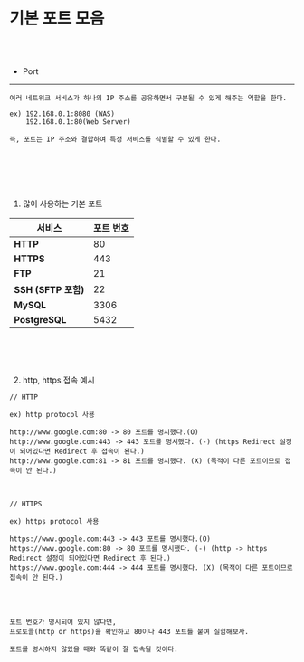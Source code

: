 # 기본 포트 모음

<br />
<br />

* Port
---

```
여러 네트워크 서비스가 하나의 IP 주소를 공유하면서 구분될 수 있게 해주는 역할을 한다.

ex) 192.168.0.1:8080 (WAS)
    192.168.0.1:80(Web Server)

즉, 포트는 IP 주소와 결합하여 특정 서비스를 식별할 수 있게 한다.
```

<br />
<br />
<br />
<br />

1. 많이 사용하는 기본 포트

| **서비스**                | **포트 번호** |
|-------------------------|--------------|
| **HTTP**                 | 80           |
| **HTTPS**                | 443          |
| **FTP**                  | 21           |
| **SSH (SFTP 포함)**                  | 22           |
| **MySQL**                | 3306         |
| **PostgreSQL**           | 5432         |

<br />
<br />
<br />

2. http, https 접속 예시

```
// HTTP

ex) http protocol 사용

http://www.google.com:80 -> 80 포트를 명시했다.(O)
http://www.google.com:443 -> 443 포트를 명시했다. (-) (https Redirect 설정이 되어있다면 Redirect 후 접속이 된다.)
http://www.google.com:81 -> 81 포트를 명시했다. (X) (목적이 다른 포트이므로 접속이 안 된다.)
```

<br />

```
// HTTPS

ex) https protocol 사용

https://www.google.com:443 -> 443 포트를 명시했다.(O)
https://www.google.com:80 -> 80 포트를 명시했다. (-) (http -> https Redirect 설정이 되어있다면 Redirect 후 된다.)
https://www.google.com:444 -> 444 포트를 명시했다. (X) (목적이 다른 포트이므로 접속이 안 된다.)
```

<br />
<br />

```
포트 번호가 명시되어 있지 않다면,
프로토콜(http or https)을 확인하고 80이나 443 포트를 붙여 실험해보자.

포트를 명시하지 않았을 때와 똑같이 잘 접속될 것이다.
```
